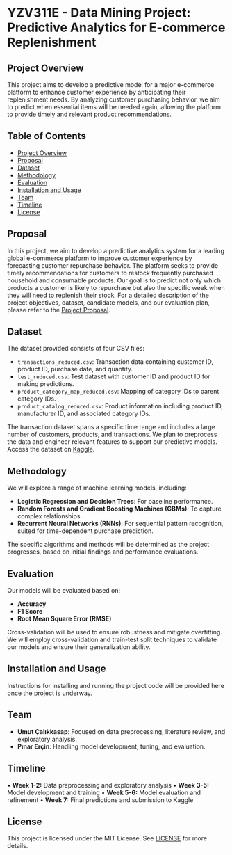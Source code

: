 
# YZV311E - Data Mining Project: Predictive Analytics for E-commerce Replenishment

## Project Overview
This project aims to develop a predictive model for a major e-commerce platform to enhance customer experience by anticipating their replenishment needs. By analyzing customer purchasing behavior, we aim to predict when essential items will be needed again, allowing the platform to provide timely and relevant product recommendations.

## Table of Contents
* [Project Overview](#project-overview)
* [Proposal](#proposal)
* [Dataset](#dataset)
* [Methodology](#methodology)
* [Evaluation](#evaluation)
* [Installation and Usage](#installation-and-usage)
* [Team](#team)
* [Timeline](#timeline)
* [License](#license)

## Proposal
In this project, we aim to develop a predictive analytics system for a leading global e-commerce platform to improve customer experience by forecasting customer repurchase behavior. The platform seeks to provide timely recommendations for customers to restock frequently purchased household and consumable products. Our goal is to predict not only which products a customer is likely to repurchase but also the specific week when they will need to replenish their stock. For a detailed description of the project objectives, dataset, candidate models, and our evaluation plan, please refer to the [Project Proposal](link-to-proposal-file).

## Dataset
The dataset provided consists of four CSV files:
- `transactions_reduced.csv`: Transaction data containing customer ID, product ID, purchase date, and quantity.
- `test_reduced.csv`: Test dataset with customer ID and product ID for making predictions.
- `product_category_map_reduced.csv`: Mapping of category IDs to parent category IDs.
- `product_catalog_reduced.csv`: Product information including product ID, manufacturer ID, and associated category IDs.

The transaction dataset spans a specific time range and includes a large number of customers, products, and transactions. We plan to preprocess the data and engineer relevant features to support our predictive models. Access the dataset on [Kaggle](link-to-kaggle-competition).

## Methodology
We will explore a range of machine learning models, including:
- **Logistic Regression and Decision Trees**: For baseline performance.
- **Random Forests and Gradient Boosting Machines (GBMs)**: To capture complex relationships.
- **Recurrent Neural Networks (RNNs)**: For sequential pattern recognition, suited for time-dependent purchase prediction.

The specific algorithms and methods will be determined as the project progresses, based on initial findings and performance evaluations.

## Evaluation
Our models will be evaluated based on:
- **Accuracy**
- **F1 Score**
- **Root Mean Square Error (RMSE)**

Cross-validation will be used to ensure robustness and mitigate overfitting. We will employ cross-validation and train-test split techniques to validate our models and ensure their generalization ability.

## Installation and Usage
Instructions for installing and running the project code will be provided here once the project is underway.

## Team
- **Umut Çalıkkasap**: Focused on data preprocessing, literature review, and exploratory analysis.
- **Pınar Erçin**: Handling model development, tuning, and evaluation.

## Timeline
• **Week 1-2:** Data preprocessing and exploratory analysis
• **Week 3-5:** Model development and training
• **Week 5-6:** Model evaluation and refinement
• **Week 7:** Final predictions and submission to Kaggle

## License
This project is licensed under the MIT License. See [LICENSE]([link-to-license-file](https://github.com/umutcalikkasap/YZV311_2425_150210721_150210336/blob/main/LICENSE)) for more details.
